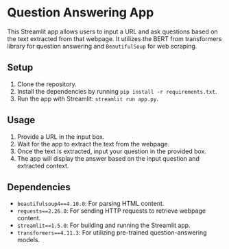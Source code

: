 # Question Answering App

This Streamlit app allows users to input a URL and ask questions based on the text extracted from that webpage. It utilizes the BERT from transformers library for question answering and `BeautifulSoup` for web scraping.

## Setup

1. Clone the repository.
2. Install the dependencies by running `pip install -r requirements.txt`.
3. Run the app with Streamlit: `streamlit run app.py`.

## Usage

1. Provide a URL in the input box.
2. Wait for the app to extract the text from the webpage.
3. Once the text is extracted, input your question in the provided box.
4. The app will display the answer based on the input question and extracted context.

## Dependencies

- `beautifulsoup4==4.10.0`: For parsing HTML content.
- `requests==2.26.0`: For sending HTTP requests to retrieve webpage content.
- `streamlit==1.5.0`: For building and running the Streamlit app.
- `transformers==4.11.3`: For utilizing pre-trained question-answering models.


